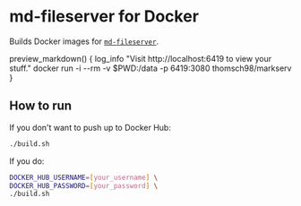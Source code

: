 # md-fileserver for Docker

Builds Docker images for
[`md-fileserver`](https://github.com/commenthol/md-fileserver).

preview_markdown() {
  log_info "Visit http://localhost:6419 to view your stuff."
  docker run -i --rm -v $PWD:/data -p 6419:3080 thomsch98/markserv
}

## How to run

If you don't want to push up to Docker Hub:

```sh
./build.sh
```

If you do:

```sh
DOCKER_HUB_USERNAME=[your_username] \
DOCKER_HUB_PASSWORD=[your_password] \
./build.sh
```
